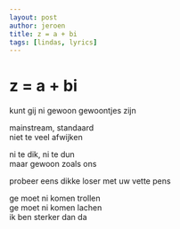 ```yaml
---
layout: post
author: jeroen
title: z = a + bi
tags: [lindas, lyrics]
---
```

# z = a + bi

kunt gij ni gewoon gewoontjes zijn

mainstream, standaard  
niet te veel afwijken

ni te dik, ni te dun  
maar gewoon zoals ons  

probeer eens dikke loser met uw vette pens  

ge moet ni komen trollen  
ge moet ni komen lachen  
ik ben sterker dan da
